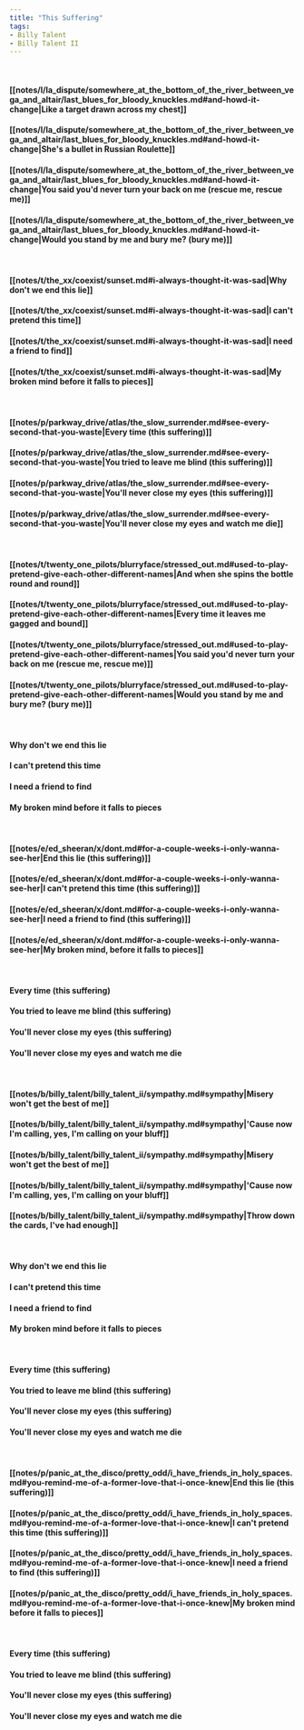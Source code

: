 ```yaml
---
title: "This Suffering"
tags:
- Billy Talent
- Billy Talent II
---
```

&nbsp;
#### [[notes/l/la_dispute/somewhere_at_the_bottom_of_the_river_between_vega_and_altair/last_blues_for_bloody_knuckles.md#and-howd-it-change|Like a target drawn across my chest]]
#### [[notes/l/la_dispute/somewhere_at_the_bottom_of_the_river_between_vega_and_altair/last_blues_for_bloody_knuckles.md#and-howd-it-change|She's a bullet in Russian Roulette]]
#### [[notes/l/la_dispute/somewhere_at_the_bottom_of_the_river_between_vega_and_altair/last_blues_for_bloody_knuckles.md#and-howd-it-change|You said you'd never turn your back on me (rescue me, rescue me)]]
#### [[notes/l/la_dispute/somewhere_at_the_bottom_of_the_river_between_vega_and_altair/last_blues_for_bloody_knuckles.md#and-howd-it-change|Would you stand by me and bury me? (bury me)]]
&nbsp;
#### [[notes/t/the_xx/coexist/sunset.md#i-always-thought-it-was-sad|Why don't we end this lie]]
#### [[notes/t/the_xx/coexist/sunset.md#i-always-thought-it-was-sad|I can't pretend this time]]
#### [[notes/t/the_xx/coexist/sunset.md#i-always-thought-it-was-sad|I need a friend to find]]
#### [[notes/t/the_xx/coexist/sunset.md#i-always-thought-it-was-sad|My broken mind before it falls to pieces]]
&nbsp;
#### [[notes/p/parkway_drive/atlas/the_slow_surrender.md#see-every-second-that-you-waste|Every time (this suffering)]]
#### [[notes/p/parkway_drive/atlas/the_slow_surrender.md#see-every-second-that-you-waste|You tried to leave me blind (this suffering)]]
#### [[notes/p/parkway_drive/atlas/the_slow_surrender.md#see-every-second-that-you-waste|You'll never close my eyes (this suffering)]]
#### [[notes/p/parkway_drive/atlas/the_slow_surrender.md#see-every-second-that-you-waste|You'll never close my eyes and watch me die]]
&nbsp;
#### [[notes/t/twenty_one_pilots/blurryface/stressed_out.md#used-to-play-pretend-give-each-other-different-names|And when she spins the bottle round and round]]
#### [[notes/t/twenty_one_pilots/blurryface/stressed_out.md#used-to-play-pretend-give-each-other-different-names|Every time it leaves me gagged and bound]]
#### [[notes/t/twenty_one_pilots/blurryface/stressed_out.md#used-to-play-pretend-give-each-other-different-names|You said you'd never turn your back on me (rescue me, rescue me)]]
#### [[notes/t/twenty_one_pilots/blurryface/stressed_out.md#used-to-play-pretend-give-each-other-different-names|Would you stand by me and bury me? (bury me)]]
&nbsp;
#### Why don't we end this lie
#### I can't pretend this time
#### I need a friend to find
#### My broken mind before it falls to pieces
&nbsp;
#### [[notes/e/ed_sheeran/x/dont.md#for-a-couple-weeks-i-only-wanna-see-her|End this lie (this suffering)]]
#### [[notes/e/ed_sheeran/x/dont.md#for-a-couple-weeks-i-only-wanna-see-her|I can't pretend this time (this suffering)]]
#### [[notes/e/ed_sheeran/x/dont.md#for-a-couple-weeks-i-only-wanna-see-her|I need a friend to find (this suffering)]]
#### [[notes/e/ed_sheeran/x/dont.md#for-a-couple-weeks-i-only-wanna-see-her|My broken mind, before it falls to pieces]]
&nbsp;
#### Every time (this suffering)
#### You tried to leave me blind (this suffering)
#### You'll never close my eyes (this suffering)
#### You'll never close my eyes and watch me die
&nbsp;
#### [[notes/b/billy_talent/billy_talent_ii/sympathy.md#sympathy|Misery won't get the best of me]]
#### [[notes/b/billy_talent/billy_talent_ii/sympathy.md#sympathy|'Cause now I'm calling, yes, I'm calling on your bluff]]
#### [[notes/b/billy_talent/billy_talent_ii/sympathy.md#sympathy|Misery won't get the best of me]]
#### [[notes/b/billy_talent/billy_talent_ii/sympathy.md#sympathy|'Cause now I'm calling, yes, I'm calling on your bluff]]
#### [[notes/b/billy_talent/billy_talent_ii/sympathy.md#sympathy|Throw down the cards, I've had enough]]
&nbsp;
#### Why don't we end this lie
#### I can't pretend this time
#### I need a friend to find
#### My broken mind before it falls to pieces
&nbsp;
#### Every time (this suffering)
#### You tried to leave me blind (this suffering)
#### You'll never close my eyes (this suffering)
#### You'll never close my eyes and watch me die
&nbsp;
#### [[notes/p/panic_at_the_disco/pretty_odd/i_have_friends_in_holy_spaces.md#you-remind-me-of-a-former-love-that-i-once-knew|End this lie (this suffering)]]
#### [[notes/p/panic_at_the_disco/pretty_odd/i_have_friends_in_holy_spaces.md#you-remind-me-of-a-former-love-that-i-once-knew|I can't pretend this time (this suffering)]]
#### [[notes/p/panic_at_the_disco/pretty_odd/i_have_friends_in_holy_spaces.md#you-remind-me-of-a-former-love-that-i-once-knew|I need a friend to find (this suffering)]]
#### [[notes/p/panic_at_the_disco/pretty_odd/i_have_friends_in_holy_spaces.md#you-remind-me-of-a-former-love-that-i-once-knew|My broken mind before it falls to pieces]]
&nbsp;
#### Every time (this suffering)
#### You tried to leave me blind (this suffering)
#### You'll never close my eyes (this suffering)
#### You'll never close my eyes and watch me die
